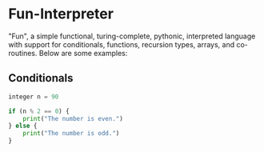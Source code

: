 # Fun-Interpreter

"Fun", a simple functional, turing-complete, pythonic, interpreted language with support for conditionals, functions, recursion types, arrays, and co-routines. Below are some examples:

## Conditionals
```python
integer n = 90

if (n % 2 == 0) {
    print("The number is even.")
} else {
    print("The number is odd.")
}
```

